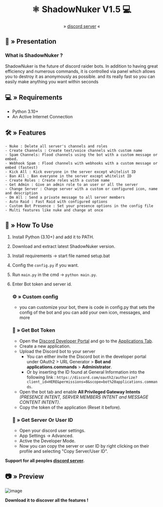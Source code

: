 <div align="center">

# ⚛️ ShadowNuker V1.5 💻
  » [discord server](https://discord.gg/2S5hRh9xGb) «
</div>

## <a id="Presentation"></a>🤖 » Presentation
### What is ShadowNuker ? 
ShadowNuker is the future of discord raider bots. In addition to having great efficiency and numerous commands, it is controlled via panel which allows you to destroy it as anonymously as possible. and its really fast so you can easily make anything you want within seconds

## <a id="Requirements"></a>💻 » Requirements
- Python 3.10+
- An Active Internet Connection

## <a id="Features"></a>🛠 » Features
```
- Nuke : Delete all server's channels and roles
- Create Channels : Create text/voice channels with custom name
- Spam Channels: Flood channels using the bot with a custom message or embed.
- Webhook Spam : Flood channels with webhooks with a custom message or embed (fastest)
- Kick All : Kick everyone in the server except whitelist ID
- Ban All : Ban everyone in the server except whitelist ID
- Create Roles : Create roles with a custom name
- Get Admin : Give an admin role to an user or all the server
- Change Server : Change server with a custom or configured icon, name and description
- Dm All : Send a private message to all server members
- Auto Raid : Fast Raid with configured options
- Custom Bot Presence : Set your presence options in the config file
- Multi features like nuke and change at once
```

## <a id="How To Use"></a>📜 » How To Use
1. Install Python (3.10+) and add it to PATH.
2. Download and extract latest ShadowNuker version.
3. Install requirements → start file named setup.bat
4. Config the `config.py` if you want.
5. Run `main.py` in the cmd → `python main.py`.
6. Enter Bot token and server id.
   ### ⚙️ » Custom config
   - you can customize your bot, there is code in config.py that sets the config of the bot and you can add your own icon, messages, and more
   ### 🤖 » Get Bot Token
   - Open the [Discord Developer Portal](https://discord.com/developers/) and go to the [Applications Tab](https://discord.com/developers/applications).
   - Create a new application.
   - Upload the Discord bot to your server
      - You can either invite the Discord bot in the developer portal under OAuth2 > URL Generator > **Bot and applications.commands** > **Administrator**.
      - Or by inserting the ID found at General Information into the following link : `https://discord.com/oauth2/authorize?client_id=HERE&permissions=8&scope=bot%20applications.commands`.
   - Open the bot tab and enable **All Privileged Gateway Intents** *(PRESENCE INTENT, SERVER MEMBERS INTENT and MESSAGE CONTENT INTENT)*.
   - Copy the token of the application (Reset it before).
     
   ### 🪪 »  Get Server Or User ID
   - Open your discord user settings.
   - App Settings → Advanced.
   - Active the Developer Mode.
   - Now you can copy the server or user ID by right clicking on their profile and selecting "Copy Server/User ID".

**Support for all peoples [discord server](https://discord.gg/2S5hRh9xGb).**

## <a id="Preview"></a>📷 » Preview 
![image]([https://i.ibb.co/990JnFY/Sn-mek-obrazovky-3.png](https://cdn.discordapp.com/attachments/1231688545933066281/1231707546008424479/image.png?ex=6637f00a&is=66257b0a&hm=0863cb2acf907973d6efb1b911442633ebc271921cba1da038609740251ef468&))

**Download it to discover all the features !** 

